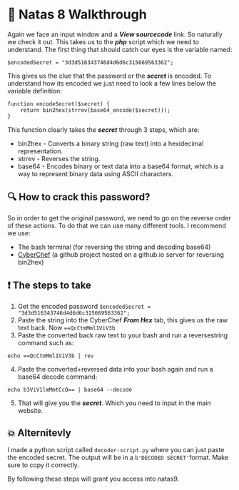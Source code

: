 # 🔐 Natas 8 Walkthrough

Again we face an input window and a ***View sourcecode*** link. So naturally we check 
it out. This takes us to the ***php*** script which we need to understand. The first 
thing that should catch our eyes is the variable named:
```
$encodedSecret = "3d3d516343746d4d6d6c315669563362";
```

This gives us the clue that the password or the ***secret*** is encoded. To understand
how its encoded we just need to look a few lines below the variable definition:

```
function encodeSecret($secret) {
    return bin2hex(strrev(base64_encode($secret)));
}
```


This function clearly takes the ***secret*** through 3 steps, which are:

- bin2hex - Converts a binary string (raw text) into a hexidecimal representation.
- strrev - Reverses the string.
- base64 - Encodes binary or text data into a base64 format, which is a way to represent binary data using ASCII characters.


## 🔍 How to crack this password?

So in order to get the original password, we need to go on the reverse order of these
actions. To do that we can use many different tools. I recommend we use:

- The bash terminal (for reversing the string and decoding base64)
- [CyberChef](https://gchq.github.io/CyberChef/) (a github project hosted on a github.io server for reversing bin2hex)

## ❗ The steps to take 

1. Get the encoded password `$encodedSecret = "3d3d516343746d4d6d6c315669563362";`
2. Paste the string into the CyberChef ***From Hex*** tab, this gives us the raw text back.
Now `==QcCtmMml1ViV3b`
3. Paste the converted back raw text to your bash and run a reversestring command such as: 
```
echo ==QcCtmMml1ViV3b | rev
```
4. Paste the converted+reversed data into your bash again and run a base64 decode command:
```
echo b3ViV1lmMmtCcQ== | base64 --decode
```
5. That will give you the ***secret***. Which you need to input in the main website. 

## :boom: Alternitevly

I made a python script called `decoder-script.py` where you can just paste the encoded secret. The output will be in a `b'DECODED SECRET'`format. Make sure to copy it correctly. 

By following these steps will grant you access into natas9.


